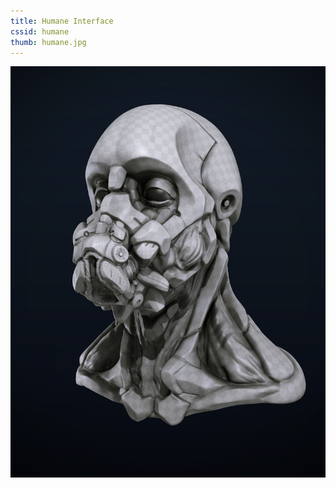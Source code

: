 ```yaml
---
title: Humane Interface
cssid: humane
thumb: humane.jpg
---
```


![Head Shot](/assets/img/valour-head.jpg)
